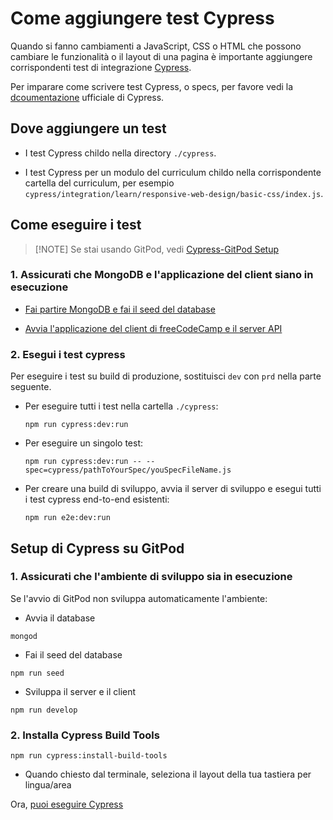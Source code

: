 # Come aggiungere test Cypress

Quando si fanno cambiamenti a JavaScript, CSS o HTML  che possono cambiare le funzionalità o il layout di una pagina è importante aggiungere corrispondenti test di integrazione [Cypress](https://docs.cypress.io).

Per imparare come scrivere test Cypress, o specs, per favore vedi la [dcoumentazione](https://docs.cypress.io/guides/getting-started/writing-your-first-test.html) ufficiale di Cypress.

## Dove aggiungere un test

- I test Cypress childo nella directory `./cypress`.

- I test Cypress per un modulo del curriculum childo nella corrispondente cartella del curriculum, per esempio `cypress/integration/learn/responsive-web-design/basic-css/index.js`.

## Come eseguire i test

> [!NOTE] Se stai usando GitPod, vedi [Cypress-GitPod Setup](#setup-di-cypress-su-gitpod)

### 1. Assicurati che MongoDB e l'applicazione del client siano in esecuzione

- [Fai partire MongoDB e fai il seed del database](/how-to-setup-freecodecamp-locally#step-3-start-mongodb-and-seed-the-database)

- [Avvia l'applicazione del client di freeCodeCamp e il server API](/how-to-setup-freecodecamp-locally#step-4-start-the-freecodecamp-client-application-and-api-server)

### 2. Esegui i test cypress

Per eseguire i test su build di produzione, sostituisci `dev` con `prd` nella parte seguente.

- Per eseguire tutti i test nella cartella `./cypress`:

  ```console
  npm run cypress:dev:run
  ```

- Per eseguire un singolo test:

  ```console
  npm run cypress:dev:run -- --spec=cypress/pathToYourSpec/youSpecFileName.js
  ```

- Per creare una build di sviluppo, avvia il server di sviluppo e esegui tutti i test cypress end-to-end esistenti:

  ```console
  npm run e2e:dev:run
  ```

## Setup di Cypress su GitPod

### 1. Assicurati che l'ambiente di sviluppo sia in esecuzione

Se l'avvio di GitPod non sviluppa automaticamente l'ambiente:

- Avvia il database

```console
mongod
```

- Fai il seed del database

```console
npm run seed
```

- Sviluppa il server e il client

```console
npm run develop
```

### 2. Installa Cypress Build Tools

```console
npm run cypress:install-build-tools
```

- Quando chiesto dal terminale, seleziona il layout della tua tastiera per lingua/area

Ora, [puoi eseguire Cypress](#_2-esegui-i-test-cypress)
